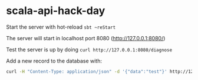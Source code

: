 # scala-api-hack-day

Start the server with hot-reload
`sbt ~reStart`

The server will start in localhost port 8080 (http://127.0.0.1:8080/)

Test the server is up by doing
`curl http://127.0.0.1:8080/diagnose`

Add a new record to the database with:

```bash
curl -H "Content-Type: application/json" -d '{"data":"test"}' http://127.0.0.1:8080/record
```
